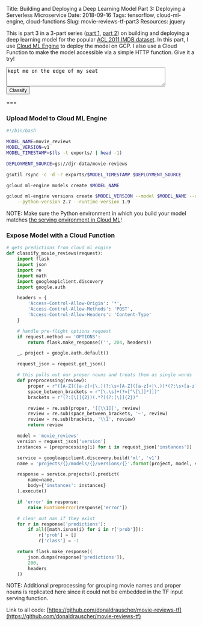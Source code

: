 Title: Building and Deploying a Deep Learning Model Part 3: Deploying a Serverless Microservice
Date: 2018-09-16
Tags: tensorflow, cloud-ml-engine, cloud-functions
Slug: movie-reviews-tf-part3
Resources: jquery

This is part 3 in a 3-part series ([part 1](./movie-reviews-tf-part2.html), [part 2](./movie-reviews-tf-part3.html)) on building and deploying a deep learning model for the popular [ACL 2011 IMDB dataset](http://ai.stanford.edu/~amaas/data/sentiment/).  In this part, I use [Cloud ML Engine](https://cloud.google.com/ml-engine/docs/tensorflow/deploying-models) to deploy the model on GCP.  I also use a Cloud Function to make the model accessible via a simple HTTP function.  Give it a try!


<form id="movie_reviews">
<textarea name="review" cols="50" rows="3">kept me on the edge of my seat</textarea>
<br />
<input type="submit" value="Classify" />
<span id="review_class"></span>
</form>

<script type="text/javascript">
$(document).ready(function() {
    $('form#movie_reviews').submit(function(event) {
        var formData = {
            'version': 'v5',
            'instances': [$('textarea[name=review]').val()]
        };
        
        $("span#review_class").html('<img src="/theme/images/ajax-loader.gif" alt="Loading..." />');

        $.ajax({
            type: 'POST',
            url: 'https://us-central1-blog-180218.cloudfunctions.net/classify_movie_reviews',
            data: JSON.stringify(formData),
            dataType: 'json',
            contentType: 'application/json',
            crossDomain: true,
            success: function(data){
                max_class = data[0]['class'];
                if (max_class == 1) {
                    $("span#review_class").html("Positive").css('color', '#006400');
                } else if (max_class == 0) {
                    $("span#review_class").html("Negative").css('color', '#B22222');
                } else {
                    $("span#review_class").html("Error").css('color', '#AAAAAA');
                }
            },
            error: function(data){
                $("span#review_class").html("Error").css('color', '#AAAAAA');
            }
        })

        event.preventDefault();
    });
});
</script>

===

### Upload Model to Cloud ML Engine

``` bash
#!/bin/bash

MODEL_NAME=movie_reviews
MODEL_VERSION=v1
MODEL_TIMESTAMP=$(ls -t exports/ | head -1)

DEPLOYMENT_SOURCE=gs://djr-data/movie-reviews

gsutil rsync -c -d -r exports/$MODEL_TIMESTAMP $DEPLOYMENT_SOURCE

gcloud ml-engine models create $MODEL_NAME

gcloud ml-engine versions create $MODEL_VERSION --model $MODEL_NAME --origin $DEPLOYMENT_SOURCE \
    --python-version 2.7 --runtime-version 1.9
```

NOTE: Make sure the Python environment in which you build your model matches [the serving environment in Cloud ML](https://cloud.google.com/ml-engine/docs/tensorflow/runtime-version-list)!  


### Expose Model with a Cloud Function

```python
# gets predictions from cloud ml engine
def classify_movie_reviews(request):
    import flask
    import json
    import re
    import math
    import googleapiclient.discovery
    import google.auth

    headers = {
        'Access-Control-Allow-Origin': '*',
        'Access-Control-Allow-Methods': 'POST',
        'Access-Control-Allow-Headers': 'Content-Type'
    }

    # handle pre-flight options request
    if request.method == 'OPTIONS':
        return flask.make_response(('', 204, headers))

    _, project = google.auth.default()

    request_json = request.get_json()

    # this pulls out our proper nouns and treats them as single words
    def preprocessing(review):
        proper = r"([A-Z]([a-z]+|\.)(?:\s+[A-Z]([a-z]+|\.))*(?:\s+[a-z][a-z\-]+){0,2}\s+[A-Z]([a-z]+|\.)(?:\s+[0-9]+)?)"
        space_between_brackets = r"[\.\s]+(?=[^\[\]]*]])"
        brackets = r"(?:[\[]{2})(.*?)(?:[\]]{2})"

        review = re.sub(proper, '[[\\1]]', review)
        review = re.sub(space_between_brackets, '~', review)
        review = re.sub(brackets, '\\1', review)
        return review

    model = 'movie_reviews'
    version = request_json['version']
    instances = [preprocessing(i) for i in request_json['instances']]

    service = googleapiclient.discovery.build('ml', 'v1')
    name = 'projects/{}/models/{}/versions/{}'.format(project, model, version)

    response = service.projects().predict(
        name=name,
        body={'instances': instances}
    ).execute()

    if 'error' in response:
        raise RuntimeError(response['error'])

    # clear out nan if they exist
    for r in response['predictions']:
        if all([math.isnan(i) for i in r['prob']]):
            r['prob'] = []
            r['class'] = -1

    return flask.make_response((
        json.dumps(response['predictions']),
        200,
        headers
    ))
```

NOTE: Additional preprocessing for grouping movie names and proper nouns is replicated here since it could not be embedded in the TF input serving function.

Link to all code: [https://github.com/donaldrauscher/movie-reviews-tf](https://github.com/donaldrauscher/movie-reviews-tf)
